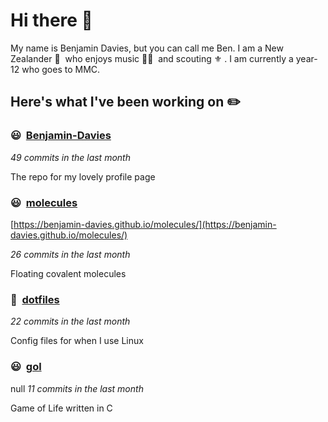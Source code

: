 # Hi there 👋

My name is Benjamin Davies, but you can call me Ben. I am a New Zealander 🥝 &nbsp;who enjoys music 🎸🎷 &nbsp;and scouting ⚜️ . I am currently a year-12 who goes to MMC.

## Here's what I've been working on ✏️


### 😃&nbsp; [Benjamin-Davies](https://github.com/Benjamin-Davies/Benjamin-Davies)

*49 commits in the last month*

The repo for my lovely profile page


### 😃&nbsp; [molecules](https://github.com/Benjamin-Davies/molecules)

[https://benjamin-davies.github.io/molecules/](https://benjamin-davies.github.io/molecules/)

*26 commits in the last month*

Floating covalent molecules


### 🐧&nbsp; [dotfiles](https://github.com/Benjamin-Davies/dotfiles)

*22 commits in the last month*

Config files for when I use Linux


### 😃&nbsp; [gol](https://github.com/Benjamin-Davies/gol)
null
*11 commits in the last month*

Game of Life written in C

